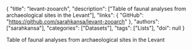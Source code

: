 {
  "title": "levant-zooarch",
  "description": ["Table of faunal analyses from archaeological sites in the Levant"],
  "links": {
    "GitHub": "https://github.com/sarahkansa/levant-zooarch"
  },
  "authors": ["sarahkansa"],
  "categories": ["Datasets"],
  "tags": ["Lists"],
  "doi": null
}

<!-- Generated by csv2md.R – do not edit by hand -->

Table of faunal analyses from archaeological sites in the Levant